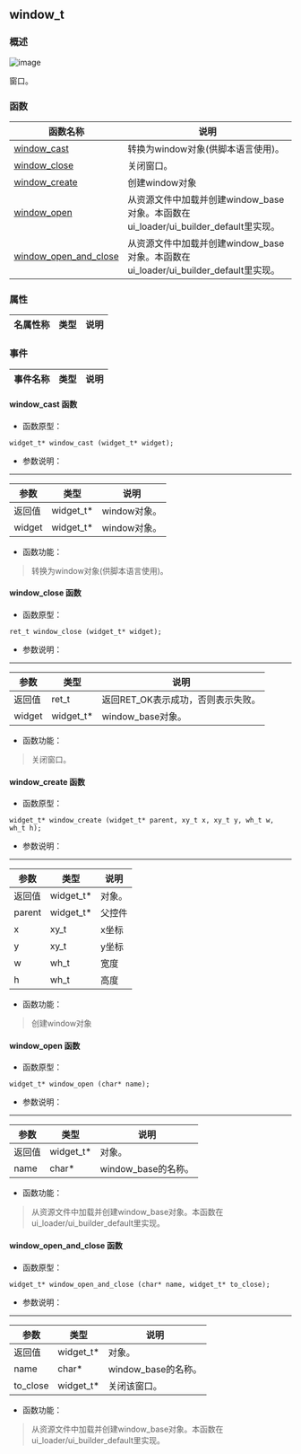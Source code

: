 ## window\_t
### 概述
![image](images/window_t_0.png)

 窗口。
### 函数
<p id="window_t_methods">

| 函数名称 | 说明 | 
| -------- | ------------ | 
| <a href="#window_t_window_cast">window\_cast</a> | 转换为window对象(供脚本语言使用)。 |
| <a href="#window_t_window_close">window\_close</a> | 关闭窗口。 |
| <a href="#window_t_window_create">window\_create</a> | 创建window对象 |
| <a href="#window_t_window_open">window\_open</a> | 从资源文件中加载并创建window_base对象。本函数在ui_loader/ui_builder_default里实现。 |
| <a href="#window_t_window_open_and_close">window\_open\_and\_close</a> | 从资源文件中加载并创建window_base对象。本函数在ui_loader/ui_builder_default里实现。 |
### 属性
<p id="window_t_properties">

| 名属性称 | 类型 | 说明 | 
| -------- | ----- | ------------ | 
### 事件
<p id="window_t_events">

| 事件名称 | 类型  | 说明 | 
| -------- | ----- | ------- | 
#### window\_cast 函数
* 函数原型：

```
widget_t* window_cast (widget_t* widget);
```

* 参数说明：

-----------------------

| 参数 | 类型 | 说明 |
| -------- | ----- | --------- |
| 返回值 | widget\_t* | window对象。 |
| widget | widget\_t* | window对象。 |
* 函数功能：

> <p id="window_t_window_cast"> 转换为window对象(供脚本语言使用)。



#### window\_close 函数
* 函数原型：

```
ret_t window_close (widget_t* widget);
```

* 参数说明：

-----------------------

| 参数 | 类型 | 说明 |
| -------- | ----- | --------- |
| 返回值 | ret\_t | 返回RET\_OK表示成功，否则表示失败。 |
| widget | widget\_t* | window\_base对象。 |
* 函数功能：

> <p id="window_t_window_close"> 关闭窗口。



#### window\_create 函数
* 函数原型：

```
widget_t* window_create (widget_t* parent, xy_t x, xy_t y, wh_t w, wh_t h);
```

* 参数说明：

-----------------------

| 参数 | 类型 | 说明 |
| -------- | ----- | --------- |
| 返回值 | widget\_t* | 对象。 |
| parent | widget\_t* | 父控件 |
| x | xy\_t | x坐标 |
| y | xy\_t | y坐标 |
| w | wh\_t | 宽度 |
| h | wh\_t | 高度 |
* 函数功能：

> <p id="window_t_window_create"> 创建window对象



#### window\_open 函数
* 函数原型：

```
widget_t* window_open (char* name);
```

* 参数说明：

-----------------------

| 参数 | 类型 | 说明 |
| -------- | ----- | --------- |
| 返回值 | widget\_t* | 对象。 |
| name | char* | window\_base的名称。 |
* 函数功能：

> <p id="window_t_window_open"> 从资源文件中加载并创建window_base对象。本函数在ui_loader/ui_builder_default里实现。



#### window\_open\_and\_close 函数
* 函数原型：

```
widget_t* window_open_and_close (char* name, widget_t* to_close);
```

* 参数说明：

-----------------------

| 参数 | 类型 | 说明 |
| -------- | ----- | --------- |
| 返回值 | widget\_t* | 对象。 |
| name | char* | window\_base的名称。 |
| to\_close | widget\_t* | 关闭该窗口。 |
* 函数功能：

> <p id="window_t_window_open_and_close"> 从资源文件中加载并创建window_base对象。本函数在ui_loader/ui_builder_default里实现。



